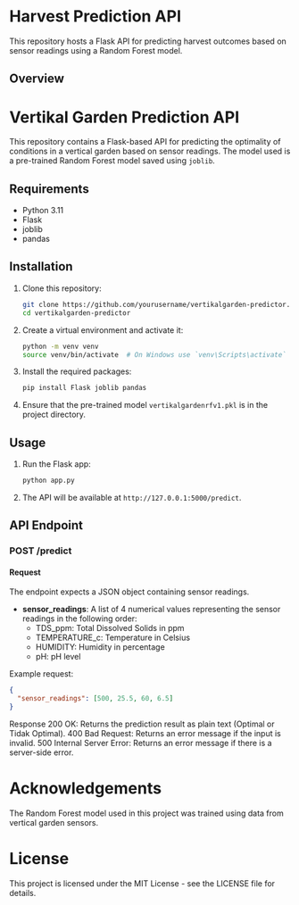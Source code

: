 # Harvest Prediction API

This repository hosts a Flask API for predicting harvest outcomes based on sensor readings using a Random Forest model.

## Overview

# Vertikal Garden Prediction API

This repository contains a Flask-based API for predicting the optimality of conditions in a vertical garden based on sensor readings. The model used is a pre-trained Random Forest model saved using `joblib`.

## Requirements

- Python 3.11
- Flask
- joblib
- pandas

## Installation

1. Clone this repository:

    ```bash
    git clone https://github.com/yourusername/vertikalgarden-predictor.git
    cd vertikalgarden-predictor
    ```

2. Create a virtual environment and activate it:

    ```bash
    python -m venv venv
    source venv/bin/activate  # On Windows use `venv\Scripts\activate`
    ```

3. Install the required packages:

    ```bash
    pip install Flask joblib pandas
    ```

4. Ensure that the pre-trained model `vertikalgardenrfv1.pkl` is in the project directory.

## Usage

1. Run the Flask app:

    ```bash
    python app.py
    ```

2. The API will be available at `http://127.0.0.1:5000/predict`.

## API Endpoint

### POST /predict

#### Request

The endpoint expects a JSON object containing sensor readings.

- **sensor_readings**: A list of 4 numerical values representing the sensor readings in the following order:
  - TDS_ppm: Total Dissolved Solids in ppm
  - TEMPERATURE_c: Temperature in Celsius
  - HUMIDITY: Humidity in percentage
  - pH: pH level

Example request:

```json
{
  "sensor_readings": [500, 25.5, 60, 6.5]
}
```
Response
200 OK: Returns the prediction result as plain text (Optimal or Tidak Optimal).
400 Bad Request: Returns an error message if the input is invalid.
500 Internal Server Error: Returns an error message if there is a server-side error.

# Acknowledgements
The Random Forest model used in this project was trained using data from vertical garden sensors.

# License
This project is licensed under the MIT License - see the LICENSE file for details.
